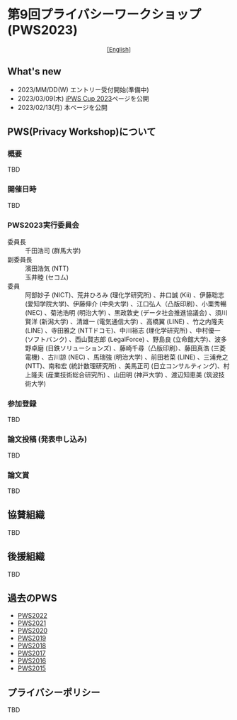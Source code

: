 # 第9回プライバシーワークショップ (PWS2023)

<div style="text-align: center;">
 <font size="2">
  <a href="./index_e.html">[English]</a>
 </font>
</div>

## What's new
- 2023/MM/DD(W) エントリー受付開始(準備中)
- 2023/03/09(木) [iPWS Cup 2023](https://www.iwsec.org/pws/ipws2023/index.html)ページを公開
- 2023/02/13(月) 本ページを公開

## PWS(Privacy Workshop)について
### 概要
TBD

### 開催日時
TBD

### PWS2023実行委員会

<dl>
 <dt>委員長</dt>
  <dd>千田浩司 (群馬大学)</dd>
 <dt>副委員長</dt>
  <dd>濱田浩気 (NTT)</dd>
  <dd>玉井睦 (セコム)</dd>
 <dt>委員</dt>
  <dd>阿部妙子 (NICT)、荒井ひろみ (理化学研究所) 、井口誠 (Kii) 、伊藤聡志 (愛知学院大学)、伊藤伸介 (中央大学) 、江口弘人（凸版印刷）、小栗秀暢 (NEC) 、菊池浩明 (明治大学) 、黒政敦史 (データ社会推進協議会) 、須川賢洋 (新潟大学) 、清雄一 (電気通信大学) 、高橋翼 (LINE) 、竹之内隆夫 (LINE) 、寺田雅之 (NTTドコモ)、中川裕志 (理化学研究所) 、中村優一 (ソフトバンク) 、西山賢志郎 (LegalForce) 、野島良 (立命館大学)、波多野卓磨 (日鉄ソリューションズ) 、藤崎千尋（凸版印刷）、藤田真浩 (三菱電機) 、古川諒 (NEC) 、馬瑞強 (明治大学) 、前田若菜 (LINE) 、三浦尭之 (NTT)、南和宏 (統計数理研究所) 、美馬正司 (日立コンサルティング)、村上隆夫 (産業技術総合研究所) 、山田明 (神戸大学) 、渡辺知恵美 (筑波技術大学) </dd>
</dl>

### 参加登録
TBD

### 論文投稿 (発表申し込み)
TBD

### 論文賞
TBD

## 協賛組織
TBD

## 後援組織
TBD

## 過去のPWS
- [PWS2022](https://www.iwsec.org/pws/2022/)
- [PWS2021](https://www.iwsec.org/pws/2021/)
- [PWS2020](https://www.iwsec.org/pws/2020/)
- [PWS2019](https://www.iwsec.org/pws/2019/)
- [PWS2018](https://www.iwsec.org/pws/2018/)
- [PWS2017](https://www.iwsec.org/pws/2017/)
- [PWS2016](https://www.iwsec.org/pws/2016/)
- [PWS2015](https://www.iwsec.org/pws/2015/)

## プライバシーポリシー
TBD


